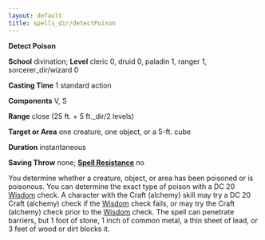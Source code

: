 ```yaml
---
layout: default
title: spells_dir/detectPoison
---
```

 **Detect Poison**

**School** divination; **Level** cleric 0, druid 0, paladin 1, ranger 1, sorcerer_dir/wizard 0

**Casting Time** 1 standard action

**Components** V, S

**Range** close (25 ft. + 5 ft._dir/2 levels)

**Target or Area** one creature, one object, or a 5-ft. cube

**Duration** instantaneous

**Saving Throw** none; **[Spell Resistance](../../glossary#_spell-resistance)** no

You determine whether a creature, object, or area has been poisoned or is poisonous. You can determine the exact type of poison with a DC 20 [Wisdom](../../gettingStarted#_wisdom) check. A character with the Craft (alchemy) skill may try a DC 20 Craft (alchemy) check if the [Wisdom](../../gettingStarted#_wisdom) check fails, or may try the Craft (alchemy) check prior to the [Wisdom](../../gettingStarted#_wisdom) check. The spell can penetrate barriers, but 1 foot of stone, 1 inch of common metal, a thin sheet of lead, or 3 feet of wood or dirt blocks it.

